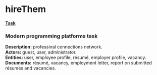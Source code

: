 # hireThem  

**[Task](https://mefody.gitbooks.io/lab-tasks/content/spp_java_js_-_3_kurs_poit/index.html)**  

### Modern programming platforms task  

**Description:** professinal connections network.  
**Actors:** guest, user, administrator.  
**Entities:** user, employee profile, résumé, employer profile, vacancy.  
**Documents:** résumé, vacancy, employment letter, report on submitted résumés and vacancies.  
